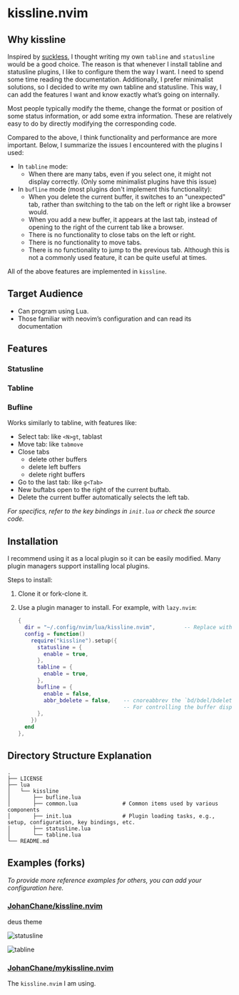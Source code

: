 # kissline.nvim

## Why kissline

Inspired by [suckless](https://suckless.org/), I thought writing my own `tabline` and `statusline` would be a good choice. The reason is that whenever I install tabline and statusline plugins, I like to configure them the way I want. I need to spend some time reading the documentation. Additionally, I prefer minimalist solutions, so I decided to write my own tabline and statusline. This way, I can add the features I want and know exactly what’s going on internally.

Most people typically modify the theme, change the format or position of some status information, or add some extra information. These are relatively easy to do by directly modifying the corresponding code.

Compared to the above, I think functionality and performance are more important. Below, I summarize the issues I encountered with the plugins I used:
-   In `tabline` mode:
    -   When there are many tabs, even if you select one, it might not display correctly. (Only some minimalist plugins have this issue)
-   In `bufline` mode (most plugins don't implement this functionality):
    -   When you delete the current buffer, it switches to an "unexpected" tab, rather than switching to the tab on the left or right like a browser would.
    -   When you add a new buffer, it appears at the last tab, instead of opening to the right of the current tab like a browser.
    -   There is no functionality to close tabs on the left or right.
    -   There is no functionality to move tabs.
    -   There is no functionality to jump to the previous tab. Although this is not a commonly used feature, it can be quite useful at times.

All of the above features are implemented in `kissline`.

## Target Audience

- Can program using Lua.
- Those familiar with neovim’s configuration and can read its documentation

## Features

### Statusline

### Tabline

### Bufline

Works similarly to tabline, with features like:

- Select tab: like `<N>gt`, tablast
- Move tab: like `tabmove`
- Close tabs
  - delete other buffers
  - delete left buffers 
  - delete right buffers
- Go to the last tab: like `g<Tab>`
- New buftabs open to the right of the current buftab.
- Delete the current buffer automatically selects the left tab.

*For specifics, refer to the key bindings in `init.lua` or check the source code.*

## Installation

I recommend using it as a local plugin so it can be easily modified. Many plugin managers support installing local plugins.

Steps to install:

1. Clone it or fork-clone it.
2. Use a plugin manager to install. For example, with `lazy.nvim`:

    ```lua
    {
      dir = "~/.config/nvim/lua/kissline.nvim",         -- Replace with your cloned kissline directory
      config = function()
        require("kissline").setup({
          statusline = {
            enable = true,
          },
          tabline = {
            enable = true,
          },
          bufline = {
            enable = false,
            abbr_bdelete = false,    -- cnoreabbrev the `bd/bdel/bdelete` command.
                                     -- For controlling the buffer display after deleting a buffer.
          },
        })
      end
    },
    ```

## Directory Structure Explanation

```
.
├── LICENSE
├── lua
│   └── kissline
│       ├── bufline.lua
│       ├── common.lua              # Common items used by various components
│       ├── init.lua                # Plugin loading tasks, e.g., setup, configuration, key bindings, etc.
│       ├── statusline.lua
│       └── tabline.lua
└── README.md
```

## Examples (forks)

*To provide more reference examples for others, you can add your configuration here.*

### [JohanChane/kissline.nvim](https://github.com/JohanChane/kissline.nvim)

deus theme

![statusline](https://github.com/JohanChane/kissline.nvim/assets/26107760/4a3984da-9d63-486c-bcac-94a8a0f66de3)

![tabline](https://github.com/JohanChane/kissline.nvim/assets/26107760/ca563c2c-397f-4574-b723-6edff0139734)

### [JohanChane/mykissline.nvim](https://github.com/JohanChane/mykissline.nvim)

The `kissline.nvim` I am using.
